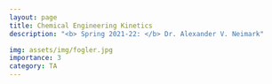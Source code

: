 ```yaml
---
layout: page
title: Chemical Engineering Kinetics
description: "<b> Spring 2021-22: </b> Dr. Alexander V. Neimark"  

img: assets/img/fogler.jpg
importance: 3
category: TA
---
```

